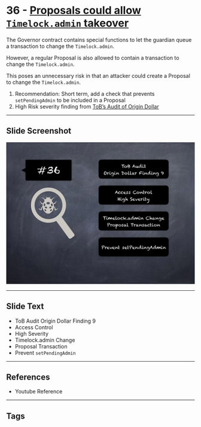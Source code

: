 
# 36 - [Proposals could allow `Timelock.admin` takeover](./Proposals%20could%20allow%20`Timelock.admin`%20takeover.md)

The Governor contract contains special functions to let the guardian queue a transaction to change the `Timelock.admin`. 

However, a regular Proposal is also allowed to contain a transaction to change the `Timelock.admin`. 

This poses an unnecessary risk in that an attacker could create a Proposal to change the `Timelock.admin`.

1. Recommendation: Short term, add a check that prevents `setPendingAdmin` to be included in a Proposal
2. High Risk severity finding from [ToB’s Audit of Origin Dollar](https://github.com/trailofbits/publications/blob/master/reviews/OriginDollar.pdf)
___
## Slide Screenshot
![036.png](../../images/7.%20Audit%20Findings%20101/036.png)
___
## Slide Text
- ToB Audit Origin Dollar Finding 9
- Access Control
- High Severity
- Timelock.admin Change
- Proposal Transaction
- Prevent `setPendingAdmin`
___
## References
- Youtube Reference
___
## Tags
